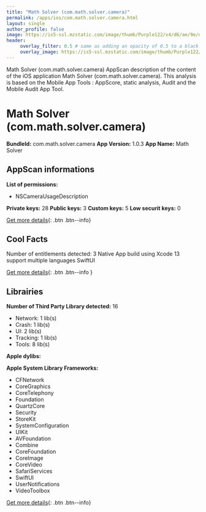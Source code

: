 ```yaml
---
title: "Math Solver (com.math.solver.camera)"
permalink: /apps/ios/com.math.solver.camera.html
layout: single
author_profile: false
image: https://is5-ssl.mzstatic.com/image/thumb/Purple122/v4/d6/ae/9e/d6ae9e18-71a6-1d66-7519-e5282ff368f5/AppIcon-0-1x_U007emarketing-0-10-0-85-220.jpeg/512x512bb.jpg
header: 
     overlay_filter: 0.5 # same as adding an opacity of 0.5 to a black background
     overlay_image: https://is5-ssl.mzstatic.com/image/thumb/Purple122/v4/d6/ae/9e/d6ae9e18-71a6-1d66-7519-e5282ff368f5/AppIcon-0-1x_U007emarketing-0-10-0-85-220.jpeg/512x512bb.jpg
---
```

Math Solver (com.math.solver.camera) AppScan description of the content of the iOS application Math Solver (com.math.solver.camera). This analysis is based on the Mobile App Tools : AppScore, static analysis, Audit and the Mobile Audit App Tool.

# Math Solver (com.math.solver.camera)

**BundleId:** com.math.solver.camera
**App Version:** 1.0.3
**App Name:** Math Solver


## AppScan informations 

**List of permissions:** 
- NSCameraUsageDescription
  
  
**Private keys:** 28
**Public keys:** 3
**Custom keys:** 5
**Low securit keys:** 0
  
[Get more details](/pricing.html){: .btn .btn--info}

## Cool Facts

Number of entitlements detected: 3
Native App
build using Xcode 13
support multiple languages
SwiftUI
  
[Get more details](/pricing.html){: .btn .btn--info }

## Librairies 
**Number of Third Party Library detected:** 16
- Network: 1 lib(s)
- Crash: 1 lib(s)
- UI: 2 lib(s)
- Tracking: 1 lib(s)
- Tools: 8 lib(s)


**Apple dylibs:**


**Apple System Library Frameworks:**
- CFNetwork
- CoreGraphics
- CoreTelephony
- Foundation
- QuartzCore
- Security
- StoreKit
- SystemConfiguration
- UIKit
- AVFoundation
- Combine
- CoreFoundation
- CoreImage
- CoreVideo
- SafariServices
- SwiftUI
- UserNotifications
- VideoToolbox


  
[Get more details](/pricing.html){: .btn .btn--info}

